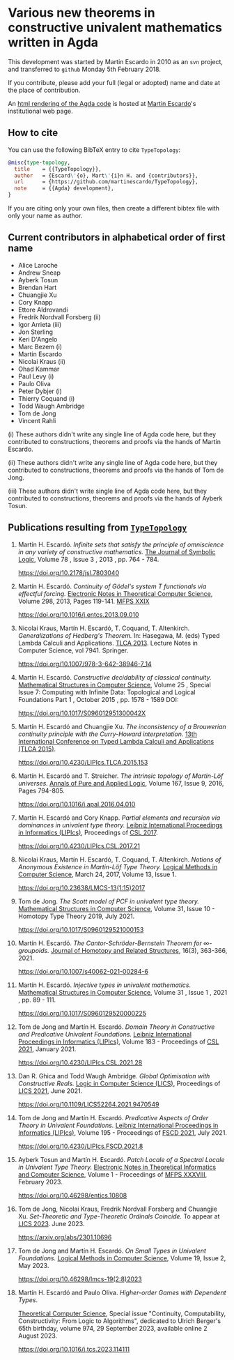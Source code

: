 # Various new theorems in constructive univalent mathematics written in Agda

This development was started by Martin Escardo in 2010 as an `svn` project, and
transferred to `github` Monday 5th February 2018.

If you contribute, please add your full (legal or adopted) name and date
at the place of contribution.

An [html rendering of the Agda
code](http://www.cs.bham.ac.uk/~mhe/TypeTopology/index.html) is hosted at
[Martin Escardo](https://www.cs.bham.ac.uk/~mhe/index.html)'s institutional web page.

## How to cite

You can use the following BibTeX entry to cite `TypeTopology`:

```bibtex
@misc{type-topology,
  title    = {{TypeTopology}},
  author   = {Escard\'{o}, Mart\'{i}n H. and {contributors}},
  url      = {https://github.com/martinescardo/TypeTopology},
  note     = {{Agda} development},
}
```

If you are citing only your own files, then create a different bibtex file
with only your name as author.

## Current contributors in alphabetical order of first name

* Alice Laroche
* Andrew Sneap
* Ayberk Tosun
* Brendan Hart
* Chuangjie Xu
* Cory Knapp
* Ettore Aldrovandi
* Fredrik Nordvall Forsberg (ii)
* Igor Arrieta (iii)
* Jon Sterling
* Keri D'Angelo
* Marc Bezem (i)
* Martin Escardo
* Nicolai Kraus (ii)
* Ohad Kammar
* Paul Levy (i)
* Paulo Oliva
* Peter Dybjer (i)
* Thierry Coquand (i)
* Todd Waugh Ambridge
* Tom de Jong
* Vincent Rahli

(i) These authors didn't write any single line of Agda code here, but
they contributed to constructions, theorems and proofs via the hands
of Martin Escardo.

(ii) These authors didn't write any single line of Agda code here, but
they contributed to constructions, theorems and proofs via the hands
of Tom de Jong.

(iii) These authors didn't write single line of Agda code here, but they
contributed to constructions, theorems and proofs via the hands of Ayberk Tosun.

## Publications resulting from [`TypeTopology`]()

1. Martín H. Escardó. *Infinite sets that satisfy the principle of
   omniscience in any variety of constructive mathematics.* [The
   Journal of Symbolic
   Logic](https://www.cambridge.org/core/journals/journal-of-symbolic-logic),
   Volume 78 , Issue 3 , 2013 , pp. 764 - 784.

   https://doi.org/10.2178/jsl.7803040

1. Martín H. Escardó. *Continuity of Gödel's system T functionals via
   effectful forcing.* [Electronic Notes in Theoretical Computer
   Science](https://www.sciencedirect.com/journal/electronic-notes-in-theoretical-computer-science),
   Volume 298, 2013, Pages 119-141. [MFPS XXIX](https://www.cs.cornell.edu/Conferences/MFPS29/)

   https://doi.org/10.1016/j.entcs.2013.09.010

1. Nicolai Kraus, Martín H. Escardó, T. Coquand,
   T. Altenkirch. *Generalizations of Hedberg's Theorem.* In: Hasegawa,
   M. (eds) Typed Lambda Calculi and Applications. [TLCA
   2013](https://www.kurims.kyoto-u.ac.jp/tlca2013/). Lecture Notes in
   Computer Science, vol 7941. Springer.

   https://doi.org/10.1007/978-3-642-38946-7_14

1. Martín H. Escardó. *Constructive decidability of classical
   continuity.*  [Mathematical Structures in Computer
   Science](https://www.cambridge.org/core/journals/mathematical-structures-in-computer-science),
   Volume 25 , Special Issue 7: Computing with Infinite Data:
   Topological and Logical Foundations Part 1 , October 2015 ,
   pp. 1578 - 1589 DOI:

   https://doi.org/10.1017/S096012951300042X

1. Martín H. Escardó and Chuangjie Xu. *The inconsistency of a
   Brouwerian continuity principle with the Curry-Howard
   interpretation.* [13th International Conference on Typed Lambda
   Calculi and Applications (TLCA 2015)](https://drops.dagstuhl.de/opus/portals/lipics/index.php?semnr=15006).

   https://doi.org/10.4230/LIPIcs.TLCA.2015.153

1. Martín H. Escardó and T. Streicher. *The intrinsic topology of
   Martin-Löf universes.* [Annals of Pure and Applied
   Logic](https://www.sciencedirect.com/journal/annals-of-pure-and-applied-logic),
   Volume 167, Issue 9, 2016, Pages 794-805.

   https://doi.org/10.1016/j.apal.2016.04.010

1. Martín H. Escardó and Cory Knapp. *Partial elements and recursion
   via dominances in univalent type theory.* [Leibniz International
   Proceedings in Informatics
   (LIPIcs)](https://www.dagstuhl.de/en/publishing/series/details/LIPIcs), Proceedings of [CSL 2017](https://www.math-stockholm.se/konferenser-och-akti/logic-in-stockholm-2/26th-eacsl-annual-co/computer-science-logic-2017-august-20-24-1.717663).

   https://doi.org/10.4230/LIPIcs.CSL.2017.21

1. Nicolai Kraus, Martín H. Escardó, T. Coquand, T. Altenkirch.
   *Notions of Anonymous Existence in Martin-Löf Type Theory.*  [Logical
   Methods in Computer Science](https://lmcs.episciences.org/), March
   24, 2017, Volume 13, Issue 1.

   https://doi.org/10.23638/LMCS-13(1:15)2017

1. Tom de Jong. *The Scott model of PCF in univalent type
   theory.* [Mathematical Structures in Computer
   Science](https://www.cambridge.org/core/journals/mathematical-structures-in-computer-science),
   Volume 31, Issue 10 - Homotopy Type Theory 2019, July 2021.

   https://doi.org/10.1017/S0960129521000153

1. Martín H. Escardó. *The Cantor-Schröder-Bernstein Theorem for
   ∞-groupoids.*  [Journal of Homotopy and Related
   Structures](https://tcms.org.ge/Journals/JHRS/), 16(3), 363-366,
   2021.

   https://doi.org/10.1007/s40062-021-00284-6

1. Martín H. Escardó.  *Injective types in univalent
   mathematics.* [Mathematical Structures in Computer
   Science](https://www.cambridge.org/core/journals/mathematical-structures-in-computer-science),
   Volume 31 , Issue 1 , 2021 , pp. 89 - 111.

   https://doi.org/10.1017/S0960129520000225

1. Tom de Jong and Martín H. Escardó. *Domain Theory in Constructive
   and Predicative Univalent Foundations.* [Leibniz International
   Proceedings in Informatics
   (LIPIcs)](https://www.dagstuhl.de/en/publishing/series/details/LIPIcs),
   Volume 183 - Proceedings of [CSL 2021][CSL21], January
   2021.

   https://doi.org/10.4230/LIPIcs.CSL.2021.28

1. Dan R. Ghica and Todd Waugh Ambridge. *Global Optimisation with
   Constructive Reals.*
   [Logic in Computer Science (LICS)](https://dl.acm.org/conference/lics),
   Proceedings of [LICS 2021][LICS21], June 2021.

   https://doi.org/10.1109/LICS52264.2021.9470549

1. Tom de Jong and Martín H. Escardó. *Predicative Aspects of Order
   Theory in Univalent Foundations.* [Leibniz International Proceedings
   in Informatics
   (LIPIcs)](https://www.dagstuhl.de/en/publishing/series/details/LIPIcs),
   Volume 195 - Proceedings of [FSCD 2021][FSCD21], July 2021.

   https://doi.org/10.4230/LIPIcs.FSCD.2021.8

1. Ayberk Tosun and Martín H. Escardó. *Patch Locale of a Spectral
   Locale in Univalent Type Theory.* [Electronic Notes in Theoretical
   Informatics and Computer Science](https://entics.episciences.org/),
   Volume 1 - Proceedings of [MFPS XXXVIII][MFPS38], February
   2023.

   https://doi.org/10.46298/entics.10808

1. Tom de Jong, Nicolai Kraus, Fredrik Nordvall Forsberg and Chuangjie
   Xu. *Set-Theoretic and Type-Theoretic Ordinals Coincide.*
   To appear at [LICS 2023][LICS23]. June 2023.

   https://arxiv.org/abs/2301.10696

1. Tom de Jong and Martín H. Escardó. *On Small Types in Univalent
   Foundations.* [Logical Methods in Computer
   Science](https://lmcs.episciences.org/), Volume 19, Issue 2, May
   2023.

   https://doi.org/10.46298/lmcs-19(2:8)2023

1. Martín H. Escardó and Paulo Oliva. *Higher-order Games with
   Dependent Types*.

   [Theoretical Computer
   Science](https://www.sciencedirect.com/journal/theoretical-computer-science),
   Special issue "Continuity, Computability, Constructivity: From
   Logic to Algorithms", dedicated to Ulrich Berger's 65th birthday,
   volume 974, 29 September 2023, available online 2 August 2023.

   https://doi.org/10.1016/j.tcs.2023.114111

[CSL21]:  https://csl2021.fmf.uni-lj.si/
[FSCD21]: https://fscd2021.dc.uba.ar/
[LICS21]: https://easyconferences.eu/lics2021/
[LICS23]: https://lics.siglog.org/lics23/
[MFPS38]: https://www.cs.cornell.edu/mfps-2022/
